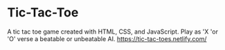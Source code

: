 # Tic-Tac-Toe
A tic tac toe game created with HTML, CSS, and JavaScript. Play as 'X 'or 'O' verse a beatable or unbeatable AI.
https://tic-tac-toes.netlify.com/
